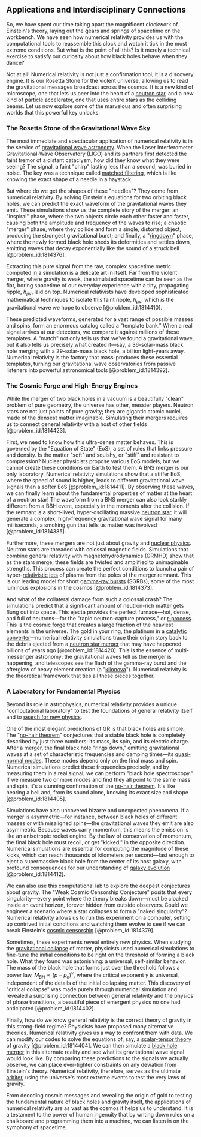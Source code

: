 ## Applications and Interdisciplinary Connections

So, we have spent our time taking apart the magnificent clockwork of Einstein's theory, laying out the gears and springs of spacetime on the workbench. We have seen how numerical relativity provides us with the computational tools to reassemble this clock and watch it tick in the most extreme conditions. But what is the point of all this? Is it merely a technical exercise to satisfy our curiosity about how black holes behave when they dance?

Not at all! Numerical relativity is not just a confirmation tool; it is a discovery engine. It is our Rosetta Stone for the violent universe, allowing us to read the gravitational messages broadcast across the cosmos. It is a new kind of microscope, one that lets us peer into the heart of a [neutron star](@article_id:146765), and a new kind of particle accelerator, one that uses entire stars as the colliding beams. Let us now explore some of the marvelous and often surprising worlds that this powerful key unlocks.

### The Rosetta Stone of the Gravitational Wave Sky

The most immediate and spectacular application of numerical relativity is in the service of [gravitational wave astronomy](@article_id:143840). When the Laser Interferometer Gravitational-Wave Observatory (LIGO) and its partners first detected the faint tremor of a distant cataclysm, how did they know what they were seeing? The signal, a faint "chirp" lasting less than a second, was buried in noise. The key was a technique called [matched filtering](@article_id:144131), which is like knowing the exact shape of a needle in a haystack.

But where do we get the shapes of these "needles"? They come from numerical relativity. By solving Einstein's equations for two orbiting black holes, we can predict the exact waveform of the gravitational waves they emit. These simulations show us the complete story of the merger: an "inspiral" phase, where the two objects circle each other faster and faster, causing both the amplitude and frequency of the waves to rise; a chaotic "merger" phase, where they collide and form a single, distorted object, producing the strongest gravitational burst; and finally, a "[ringdown](@article_id:261011)" phase, where the newly formed black hole sheds its deformities and settles down, emitting waves that decay exponentially like the sound of a struck bell [@problem_id:1814376].

Extracting this pure signal from the raw, complex spacetime metric computed in a simulation is a delicate art in itself. Far from the violent merger, where gravity is weak, the simulated spacetime can be seen as the flat, boring spacetime of our everyday experience with a tiny, propagating ripple, $h_{\mu\nu}$, laid on top. Numerical relativists have developed sophisticated mathematical techniques to isolate this faint ripple, $h_{\mu\nu}$, which *is* the gravitational wave we hope to observe [@problem_id:1814410].

These predicted waveforms, generated for a vast range of possible masses and spins, form an enormous catalog called a "template bank." When a real signal arrives at our detectors, we compare it against millions of these templates. A "match" not only tells us that we've found a gravitational wave, but it also tells us precisely what created it—say, a 36-solar-mass black hole merging with a 29-solar-mass black hole, a billion light-years away. Numerical relativity is the factory that mass-produces these essential templates, turning our gravitational wave observatories from passive listeners into powerful astronomical tools [@problem_id:1814392].

### The Cosmic Forge and High-Energy Engines

While the merger of two black holes in a vacuum is a beautifully "clean" problem of pure geometry, the universe has other, messier players. Neutron stars are not just points of pure gravity; they are gigantic atomic nuclei, made of the densest matter imaginable. Simulating their mergers requires us to connect general relativity with a host of other fields [@problem_id:1814423].

First, we need to know how this ultra-dense matter behaves. This is governed by the "Equation of State" (EoS), a set of rules that links pressure and density. Is the matter "soft" and squishy, or "stiff" and resistant to compression? Nuclear physicists propose various EoS models, but we cannot create these conditions on Earth to test them. A BNS merger is our only laboratory. Numerical relativity simulations show that a stiffer EoS, where the speed of sound is higher, leads to different gravitational wave signals than a softer EoS [@problem_id:1814411]. By observing these waves, we can finally learn about the fundamental properties of matter at the heart of a neutron star! The waveform from a BNS merger can also look starkly different from a BBH event, especially in the moments after the collision. If the remnant is a short-lived, hyper-oscillating massive [neutron star](@article_id:146765), it will generate a complex, high-frequency gravitational wave signal for many milliseconds, a smoking gun that tells us matter was involved [@problem_id:1814385].

Furthermore, these mergers are not just about gravity and [nuclear physics](@article_id:136167). Neutron stars are threaded with colossal magnetic fields. Simulations that combine general relativity with magnetohydrodynamics (GRMHD) show that as the stars merge, these fields are twisted and amplified to unimaginable strengths. This process can create the perfect conditions to launch a pair of hyper-[relativistic jets](@article_id:158969) of plasma from the poles of the merger remnant. This is our leading model for short [gamma-ray bursts](@article_id:159581) (SGRBs), some of the most luminous explosions in the cosmos [@problem_id:1814373].

And what of the collateral damage from such a colossal crash? The simulations predict that a significant amount of neutron-rich matter gets flung out into space. This ejecta provides the perfect furnace—hot, dense, and full of neutrons—for the "rapid neutron-capture process," or [r-process](@article_id:157998). This is the cosmic forge that creates a large fraction of the heaviest elements in the universe. The gold in your ring, the platinum in a [catalytic converter](@article_id:141258)—numerical relativity simulations trace their origin story back to the debris ejected from a [neutron star merger](@article_id:159923) that may have happened billions of years ago [@problem_id:1814420]. This is the essence of multi-messenger astronomy: the gravitational waves tell us the merger is happening, and telescopes see the flash of the gamma-ray burst and the afterglow of heavy element creation (a "[kilonova](@article_id:158151)"). Numerical relativity is the theoretical framework that ties all these pieces together.

### A Laboratory for Fundamental Physics

Beyond its role in astrophysics, numerical relativity provides a unique "computational laboratory" to test the foundations of general relativity itself and to [search for new physics](@article_id:158642).

One of the most elegant predictions of GR is that black holes are simple. The "[no-hair theorem](@article_id:201244)" conjectures that a stable black hole is completely described by just three numbers: its mass, its spin, and its electric charge. After a merger, the final black hole "rings down," emitting gravitational waves at a set of characteristic frequencies and damping times—its [quasi-normal modes](@article_id:189851). These modes depend only on the final mass and spin. Numerical simulations predict these frequencies precisely, and by measuring them in a real signal, we can perform "black hole spectroscopy." If we measure two or more modes and find they all point to the same mass and spin, it's a stunning confirmation of the [no-hair theorem](@article_id:201244). It's like hearing a bell and, from its sound alone, knowing its exact size and shape [@problem_id:1814405].

Simulations have also uncovered bizarre and unexpected phenomena. If a merger is asymmetric—for instance, between black holes of different masses or with misaligned spins—the gravitational waves they emit are also asymmetric. Because waves carry momentum, this means the emission is like an anisotropic rocket engine. By the law of conservation of momentum, the final black hole must recoil, or get "kicked," in the opposite direction. Numerical simulations are essential for computing the magnitude of these kicks, which can reach thousands of kilometers per second—fast enough to eject a supermassive black hole from the center of its host galaxy, with profound consequences for our understanding of [galaxy evolution](@article_id:158346) [@problem_id:1814412].

We can also use this computational lab to explore the deepest conjectures about gravity. The "Weak Cosmic Censorship Conjecture" posits that every singularity—every point where the theory breaks down—must be cloaked inside an event horizon, forever hidden from outside observers. Could we engineer a scenario where a star collapses to form a "naked singularity"? Numerical relativity allows us to run this experiment on a computer, setting up contrived initial conditions and watching them evolve to see if we can break Einstein's [cosmic censorship](@article_id:272163) [@problem_id:1814379].

Sometimes, these experiments reveal entirely new physics. When studying the [gravitational collapse](@article_id:160781) of matter, physicists used numerical simulations to fine-tune the initial conditions to be right on the threshold of forming a black hole. What they found was astonishing: a universal, self-similar behavior. The mass of the black hole that forms just over the threshold follows a power law, $M_{BH} \propto (p - p_c)^{\gamma}$, where the critical exponent $\gamma$ is universal, independent of the details of the initial collapsing matter. This discovery of "critical collapse" was made purely through numerical simulation and revealed a surprising connection between general relativity and the physics of phase transitions, a beautiful piece of emergent physics no one had anticipated [@problem_id:1814402].

Finally, how do we know general relativity is the correct theory of gravity in this strong-field regime? Physicists have proposed many alternative theories. Numerical relativity gives us a way to confront them with data. We can modify our codes to solve the equations of, say, a [scalar-tensor theory](@article_id:161367) of gravity [@problem_id:1814404]. We can then simulate a [black hole merger](@article_id:146154) in this alternate reality and see what its gravitational wave signal would look like. By comparing these predictions to the signals we actually observe, we can place ever-tighter constraints on any deviation from Einstein's theory. Numerical relativity, therefore, serves as the ultimate [arbiter](@article_id:172555), using the universe's most extreme events to test the very laws of gravity.

From decoding cosmic messages and revealing the origin of gold to testing the fundamental nature of black holes and gravity itself, the applications of numerical relativity are as vast as the cosmos it helps us to understand. It is a testament to the power of human ingenuity that by writing down rules on a chalkboard and programming them into a machine, we can listen in on the symphony of spacetime.